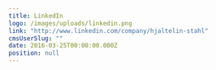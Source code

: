 ```yaml
---
title: LinkedIn
logo: /images/uploads/linkedin.png
link: "http://www.linkedin.com/company/hjaltelin-stahl"
cmsUserSlug: ""
date: 2016-03-25T00:00:00.000Z
position: null
---
```


